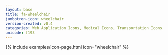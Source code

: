 ```yaml
---
layout: base
title: fa-wheelchair
jumbotron-icon: wheelchair
version-created: v0.4
categories: Web Application Icons, Medical Icons, Transportation Icons, Accessibility Icons
unicode: f193
---
```


{% include examples/icon-page.html icon="wheelchair" %}
